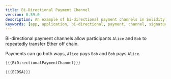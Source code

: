 ```yaml
---
title: Bi-Directional Payment Channel
version: 0.59.0
description: An example of bi-directional payment channels in Solidity
keywords: [app, application, bi-directional, payment, channel, signature, cryptography]
---
```


Bi-directional payment channels allow participants `Alice` and `Bob` to repeatedly transfer Ether off chain.

Payments can go both ways, `Alice` pays `Bob` and `Bob` pays `Alice`.

```rust
{{{BiDirectionalPaymentChannel}}}
```

```rust
{{{ECDSA}}}
```
